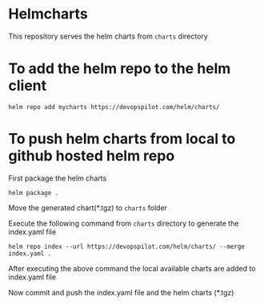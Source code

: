 # Helmcharts

This repository serves the helm charts from `charts` directory

# To add the helm repo to the helm client
```
helm repo add mycharts https://devopspilot.com/helm/charts/
```

# To push helm charts from local to github hosted helm repo
First package the helm charts
```
helm package .
```

Move the generated chart(*.tgz) to `charts` folder

Execute the following command from `charts` directory to generate the index.yaml file
```
helm repo index --url https://devopspilot.com/helm/charts/ --merge index.yaml .
```
After executing the above command the local available charts are added to index.yaml file

Now commit and push the index.yaml file and the helm charts (*.tgz)

